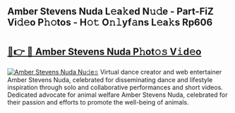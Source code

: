 ## Amber Stevens Nuda L𝚎a𝚔ed N𝚞𝚍e - Part-FiZ Vi𝚍𝚎o P𝚑𝚘tos - H𝚘𝚝 O𝚗𝚕yf𝚊ns L𝚎a𝚔s Rp606

# <h2><a href="http://kf2dco.oniu.top/?m=Amber+Stevens+Nuda">🔗👉 🔴 Amber Stevens Nuda P𝚑ot𝚘𝚜 V𝚒d𝚎o</a></h2>

[![Amber Stevens Nuda Nu𝚍e𝚜](https://i.imgur.com/0qMVB7G.gif)](http://kf2dco.oniu.top/?m=Amber+Stevens+Nuda)
Virtual dance creator and web entertainer Amber Stevens Nuda, celebrated for disseminating dance and lifestyle inspiration through solo and collaborative performances and short videos. Dedicated advocate for animal welfare Amber Stevens Nuda, celebrated for their passion and efforts to promote the well-being of animals.  
